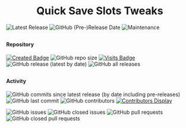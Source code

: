 <div align="center"><h1>Quick Save Slots Tweaks</h1>
</div>

![Latest Release](https://img.shields.io/github/v/release/SpellholdStudios/Quick_Save_Slots_Tweaks?include_prereleases&color=gold)
![GitHub (Pre-)Release Date](https://img.shields.io/github/release-date-pre/SpellholdStudios/Quick_Save_Slots_Tweaks?color=gold)
![Maintenance](https://img.shields.io/static/v1?label=maintained%3F&message=yes&color=greenlight&style=plastic)

## 

#### Repository
[![Created Badge](https://badges.pufler.dev/created/SpellholdStudios/Quick_Save_Slots_Tweaks?style=plastic)](https://badges.pufler.dev)
![GitHub repo size](https://img.shields.io/github/repo-size/SpellholdStudios/Quick_Save_Slots_Tweaks?style=plastic)
[![Visits Badge](https://badges.pufler.dev/visits/SpellholdStudios/Quick_Save_Slots_Tweaks?color=cyan&style=plastic)](https://badges.pufler.dev)
![GitHub release (latest by date)](https://img.shields.io/github/downloads/SpellholdStudios/Quick_Save_Slots_Tweaks/latest/total?color=gold&style=plastic)
![GitHub all releases](https://img.shields.io/github/downloads/SpellholdStudios/Quick_Save_Slots_Tweaks/total?label=out%20of&color=yellow&style=plastic)

## 

#### Activity
![GitHub commits since latest release (by date including pre-releases)](https://img.shields.io/github/commits-since/SpellholdStudios/Quick_Save_Slots_Tweaks/latest/master?include_prereleases&style=plastic)
![GitHub last commit](https://img.shields.io/github/last-commit/SpellholdStudios/Quick_Save_Slots_Tweaks?color=cyan&style=plastic) 
![GitHub contributors](https://img.shields.io/github/contributors/SpellholdStudios/Quick_Save_Slots_Tweaks?color=blueviolet&style=plastic)
[![Contributors Display](https://badges.pufler.dev/contributors/SpellholdStudios/Quick_Save_Slots_Tweaks?size=30&padding=5&bots=true)](https://badges.pufler.dev)

![GitHub issues](https://img.shields.io/github/issues/SpellholdStudios/Quick_Save_Slots_Tweaks?color=red&style=plastic)
![GitHub closed issues](https://img.shields.io/github/issues-closed/SpellholdStudios/Quick_Save_Slots_Tweaks?color=blue&style=plastic)
![GitHub pull requests](https://img.shields.io/github/issues-pr/SpellholdStudios/Quick_Save_Slots_Tweaks?style=plastic)
![GitHub closed pull requests](https://img.shields.io/github/issues-pr-closed/SpellholdStudios/Quick_Save_Slots_Tweaks?color=blue&style=plastic)
